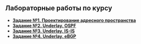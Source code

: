 ## Лабораторные работы по курсу

+ [**Задание №1. Проектирование адресного пространства**](https://github.com/takmenevag/otus-dc-design/tree/main/labs/lab1)
+ [**Задание №2. Underlay. OSPF**](https://github.com/takmenevag/otus-dc-design/tree/main/labs/lab2)
+ [**Задание №3. Underlay. IS-IS**](https://github.com/takmenevag/otus-dc-design/tree/main/labs/lab3)
+ [**Задание №4. Underlay. eBGP**](https://github.com/takmenevag/otus-dc-design/tree/main/labs/lab4)
